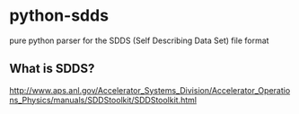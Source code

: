 # python-sdds
pure python parser for the SDDS (Self Describing Data Set) file format

## What is SDDS?
http://www.aps.anl.gov/Accelerator_Systems_Division/Accelerator_Operations_Physics/manuals/SDDStoolkit/SDDStoolkit.html
